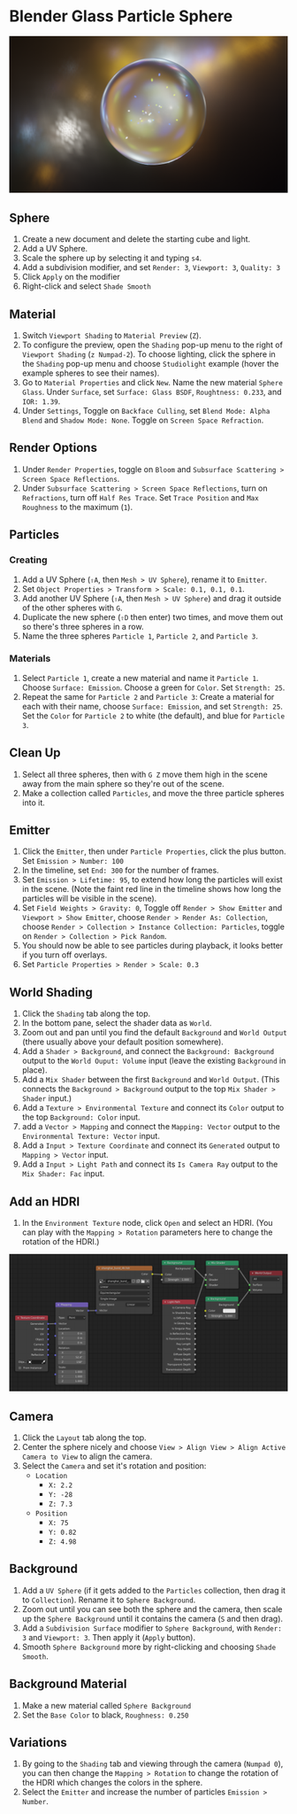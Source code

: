 # Blender Glass Particle Sphere

![Glass Particle Sphere](assets/blender-glass-particle-sphere.png)

## Sphere

1. Create a new document and delete the starting cube and light.
2. Add a UV Sphere.
3. Scale the sphere up by selecting it and typing `s4`.
4. Add a subdivision modifier, and set `Render: 3`, `Viewport: 3`, `Quality: 3`
5. Click `Apply` on the modifier
6. Right-click and select `Shade Smooth`

## Material

1. Switch `Viewport Shading` to `Material Preview` (`Z`).
2. To configure the preview, open the `Shading` pop-up menu to the right of `Viewport Shading` (`z Numpad-2`). To choose lighting, click the sphere in the `Shading` pop-up menu and choose `Studiolight` example (hover the example spheres to see their names).
3. Go to `Material Properties` and click `New`. Name the new material `Sphere Glass`. Under `Surface`, set `Surface: Glass BSDF`, `Roughtness: 0.233`, and `IOR: 1.39`.
4. Under `Settings`, Toggle on `Backface Culling`, set `Blend Mode: Alpha Blend` and `Shadow Mode: None`. Toggle on `Screen Space Refraction`.

## Render Options

1. Under `Render Properties`, toggle on `Bloom` and `Subsurface Scattering > Screen Space Reflections`.
2. Under `Subsurface Scattering > Screen Space Reflections`, turn on `Refractions`, turn off `Half Res Trace`. Set `Trace Position` and `Max Roughness` to the maximum (`1`).

## Particles

### Creating

1. Add a UV Sphere (`⇧A`, then `Mesh > UV Sphere`), rename it to `Emitter`.
2. Set `Object Properties > Transform > Scale: 0.1, 0.1, 0.1`.
3. Add another UV Sphere (`⇧A`, then `Mesh > UV Sphere`) and drag it outside of the other spheres with `G`.
4. Duplicate the new sphere (`⇧D` then enter) two times, and move them out so there's three spheres in a row.
5. Name the three spheres `Particle 1`, `Particle 2`, and `Particle 3`.

### Materials

1. Select `Particle 1`, create a new material and name it `Particle 1`. Choose `Surface: Emission`. Choose a green for `Color`. Set `Strength: 25`.
2. Repeat the same for `Particle 2` and `Particle 3`: Create a material for each with their name, choose `Surface: Emission`, and set `Strength: 25`. Set the `Color` for `Particle 2` to white (the default), and blue for `Particle 3`.

## Clean Up

1. Select all three spheres, then with `G Z` move them high in the scene away from the main sphere so they're out of the scene.
2. Make a collection called `Particles`, and move the three particle spheres into it.

## Emitter

1. Click the `Emitter`, then under `Particle Properties`, click the plus button. Set `Emission > Number: 100`
2. In the timeline, set `End: 300` for the number of frames.
3. Set `Emission > Lifetime: 95`, to extend how long the particles will exist in the scene. (Note the faint red line in the timeline shows how long the particles will be visible in the scene).
4. Set `Field Weights > Gravity: 0`, Toggle off `Render > Show Emitter` and `Viewport > Show Emitter`, choose `Render > Render As: Collection`, choose `Render > Collection > Instance Collection: Particles`, toggle on `Render > Collection > Pick Random`.
5. You should now be able to see particles during playback, it looks better if you turn off overlays.
6. Set `Particle Properties > Render > Scale: 0.3`

## World Shading

1. Click the `Shading` tab along the top.
2. In the bottom pane, select the shader data as `World`.
3. Zoom out and pan until you find the default `Background` and `World Output` (there usually above your default position somewhere).
4. Add a `Shader > Background`, and connect the `Background: Background` output to the `World Ouput: Volume` input (leave the existing `Background` in place).
5. Add a `Mix Shader` between the first `Background` and `World Output`. (This connects the `Background > Background` output to the top `Mix Shader > Shader` input.)
6. Add a `Texture > Environmental Texture` and connect its `Color` output to the top `Background: Color` input.
7. add a `Vector > Mapping` and connect the `Mapping: Vector` output to the `Environmental Texture: Vector` input.
8. Add a `Input > Texture Coordinate` and connect its `Generated` output to `Mapping > Vector` input.
9. Add a `Input > Light Path` and connect its `Is Camera Ray` output to the `Mix Shader: Fac` input.

## Add an HDRI

1. In the `Environment Texture` node, click `Open` and select an HDRI. (You can play with the `Mapping > Rotation` parameters here to change the rotation of the HDRI.)

[![Nodes](assets/blender-glass-particle-sphere-nodes.png)](assets/blender-glass-particle-sphere-nodes.png)

## Camera

1. Click the `Layout` tab along the top.
2. Center the sphere nicely and choose `View > Align View > Align Active Camera to View` to align the camera.
3. Select the `Camera` and set it's rotation and position:
    - `Location`
        - `X: 2.2`
        - `Y: -28`
        - `Z: 7.3`
    - `Position`
        - `X: 75`
        - `Y: 0.82`
        - `Z: 4.98`

## Background

1. Add a `UV Sphere` (if it gets added to the `Particles` collection, then drag it to `Collection`). Rename it to `Sphere Background`.
2. Zoom out until you can see both the sphere and the camera, then scale up the `Sphere Background` until it contains the camera (`S` and then drag).
3. Add a `Subdivision Surface` modifier to `Sphere Background`, with `Render: 3` and `Viewport: 3`. Then apply it (`Apply` button).
4. Smooth `Sphere Background` more by right-clicking and choosing `Shade Smooth`.

## Background Material

1. Make a new material called `Sphere Background`
2. Set the `Base Color` to black, `Roughness: 0.250`

## Variations

1. By going to the `Shading` tab and viewing through the camera (`Numpad 0`), you can then change the `Mapping > Rotation` to change the rotation of the HDRI which changes the colors in the sphere.
2. Select the `Emitter` and increase the number of particles `Emission > Number`.
